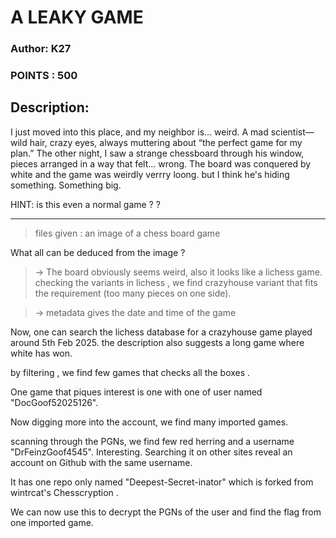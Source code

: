 # A LEAKY GAME
### Author: K27
### POINTS : 500

## Description:
I just moved into this place, and my neighbor is… weird. A mad scientist—wild hair, crazy eyes, always muttering about “the perfect game for my plan.” The other night, I saw a strange chessboard through his window, pieces arranged in a way that felt... wrong. The board was conquered by white and the game was weirdly verrry loong. but I think he's hiding something. Something big.

HINT: is this even a normal game ? ?

---


> files given : an image of a chess board game

What all can be deduced from the image ?
> -> The board obviously seems weird, also it looks like a lichess game. checking the variants in lichess , we find crazyhouse variant that fits the requirement (too many pieces on one side).

> -> metadata gives the date and time of the game

Now, one can search the lichess database for a crazyhouse game played around 5th Feb 2025. the description also suggests a long game where white has won.

by filtering , we find few games that checks all the boxes .

One game that piques interest is one with one of user named "DocGoof52025126".

Now digging more into the account, we find many imported games.

scanning through the PGNs, we find few red herring and a username "DrFeinzGoof4545". 
Interesting. Searching it on other sites reveal an account on Github with the same username.

It has one repo only named "Deepest-Secret-inator" which is forked from wintrcat's Chesscryption .

We can now use this to decrypt the PGNs of the user and find the flag from one imported game.